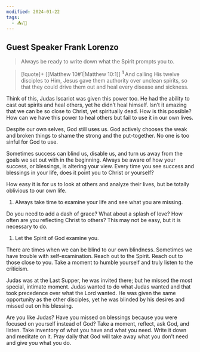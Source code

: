 ```yaml
---
modified: 2024-01-22
tags:
  - 📥/🌱
---
```


## Guest Speaker Frank Lorenzo

> Always be ready to write down what the Spirit prompts you to.

> [!quote]+ [[Matthew 10#1|Matthew 10:1]]
> <sup>**1** </sup>And calling His twelve disciples to Him, Jesus gave them authority over unclean spirits, so that they could drive them out and heal every disease and sickness. 

Think of this, Judas Iscariot was given this power too. He had the ability to cast out spirits and heal others, yet he didn’t heal himself. Isn’t it amazing that we can be so close to Christ, yet spiritually dead. How is this possible? How can we have this power to heal others but fail to use it in our own lives.

Despite our own selves, God still uses us. God actively chooses the weak and broken things to shame the strong and the put-together. No one is too sinful for God to use.

Sometimes success can blind us, disable us, and turn us away from the goals we set out with in the beginning. Always be aware of how your success, or blessings, is altering your view. Every time you see success and blessings in your life, does it point you to Christ or yourself?

How easy it is for us to look at others and analyze their lives, but be totally oblivious to our own life.

1. Always take time to examine your life and see what you are missing.

Do you need to add a dash of grace? What about a splash of love? How often are you reflecting Christ to others? This may not be easy, but it is necessary to do.

1. Let the Spirit of God examine you.

There are times when we can be blind to our own blindness. Sometimes we have trouble with self-examination. Reach out to the Spirit. Reach out to those close to you. Take a moment to humble yourself and truly listen to the criticism.

Judas was at the Last Supper, he was invited there; but he missed the most special, intimate moment. Judas wanted to do what Judas wanted and that took precedence over what the Lord wanted. He was given the same opportunity as the other disciples, yet he was blinded by his desires and missed out on his blessing.

Are you like Judas? Have you missed on blessings because you were focused on yourself instead of God? Take a moment, reflect, ask God, and listen. Take inventory of what you have and what you need. Write it down and meditate on it. Pray daily that God will take away what you don’t need and give you what you do.
